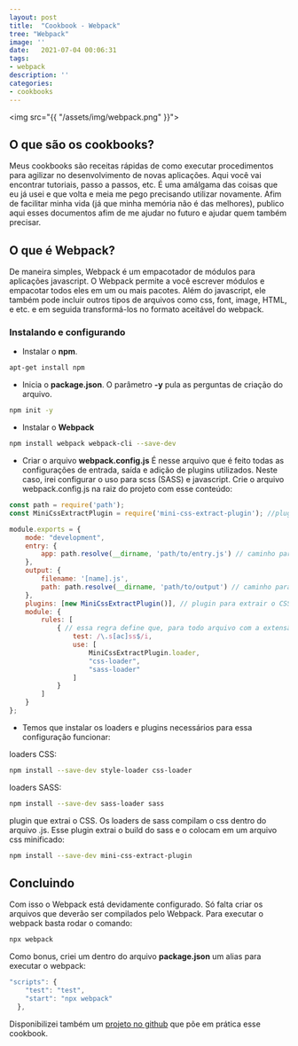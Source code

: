 ```yaml
---
layout: post
title:  "Cookbook - Webpack"
tree: "Webpack"
image: ''
date:   2021-07-04 00:06:31
tags:
- webpack
description: ''
categories:
- cookbooks
---
```


<img src="{{ "/assets/img/webpack.png" }}">

## O que são os cookbooks?

Meus cookbooks são receitas rápidas de como executar procedimentos para agilizar no desenvolvimento de novas aplicações. Aqui você vai encontrar tutoriais, passo a passos, etc. É uma amálgama das coisas que eu já usei e que volta e meia me pego precisando utilizar novamente. Afim de facilitar minha vida (já que minha memória não é das melhores), publico aqui esses documentos afim de me ajudar no futuro e ajudar quem também precisar.

## O que é Webpack?

De maneira simples, Webpack é um empacotador de módulos para aplicações javascript. O Webpack permite a você escrever módulos e empacotar todos eles em um ou mais pacotes. Além do javascript, ele também pode incluir outros tipos de arquivos como css, font, image, HTML, e etc. e em seguida transformá-los no formato aceitável do webpack.

### Instalando e configurando

- Instalar o **npm**.

``` bash
apt-get install npm
```

- Inicia o **package.json**.
O parâmetro **-y** pula as perguntas de criação do arquivo.

``` bash
npm init -y
```

- Instalar o **Webpack**

``` bash
npm install webpack webpack-cli --save-dev
```

- Criar o arquivo **webpack.config.js**
É nesse arquivo que é feito todas as configurações de entrada, saída e adição de plugins utilizados. Neste caso, irei configurar o uso para scss (SASS) e javascript. Crie o arquivo webpack.config.js na raiz do projeto com esse conteúdo:

``` javascript
const path = require('path');
const MiniCssExtractPlugin = require('mini-css-extract-plugin'); //plugin para exportar o css

module.exports = {
    mode: "development",
    entry: {
        app: path.resolve(__dirname, 'path/to/entry.js') // caminho para a entrada do arquivo JS
    },
    output: {
        filename: '[name].js',
        path: path.resolve(__dirname, 'path/to/output') // caminho para a pasta em que os arquivos serão exportados
    },
    plugins: [new MiniCssExtractPlugin()], // plugin para extrair o CSS
    module: {
        rules: [
            { // essa regra define que, para todo arquivo com a extensão .scss ou sass, serão usado os esses modulos para exportar esses arquivos.
                test: /\.s[ac]ss$/i,
                use: [
                    MiniCssExtractPlugin.loader,
                    "css-loader",
                    "sass-loader"
                ]
            }
        ]
    }
};
```

- Temos que instalar os loaders e plugins necessários para essa configuração funcionar:

loaders CSS:

``` bash
npm install --save-dev style-loader css-loader
```

loaders SASS:

``` bash
npm install --save-dev sass-loader sass
```

plugin que extrai o CSS. Os loaders de sass compilam o css dentro do arquivo .js. Esse plugin extrai o build do sass e o colocam em um arquivo css minificado:

``` bash
npm install --save-dev mini-css-extract-plugin
```

## Concluindo

Com isso o Webpack está devidamente configurado. Só falta criar os arquivos que deverão ser compilados pelo Webpack. Para executar o webpack basta rodar o comando:

``` bash
npx webpack
```

Como bonus, criei um dentro do arquivo **package.json** um alias para executar o webpack:

``` javascript
"scripts": {
    "test": "test",
    "start": "npx webpack"
  },
```

Disponibilizei também um <a href="https://github.com/mamura/cookbook-webpack">projeto no github</a> que põe em prática esse cookbook.
